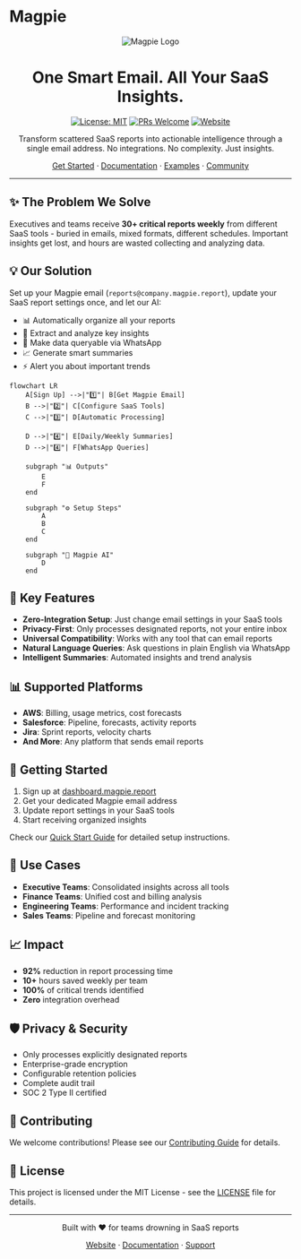 # Magpie

<div align="center">

![Magpie Logo](assets/logo.png)

# One Smart Email. All Your SaaS Insights.

[![License: MIT](https://img.shields.io/badge/License-MIT-blue.svg)](https://opensource.org/licenses/MIT)
[![PRs Welcome](https://img.shields.io/badge/PRs-welcome-brightgreen.svg)](CONTRIBUTING.md)
[![Website](https://img.shields.io/badge/Website-magpie.report-blue)](https://get-magpie.com)

Transform scattered SaaS reports into actionable intelligence through a single email address. No integrations. No complexity. Just insights.

[Get Started](https://dashboard.magpie.report) · [Documentation](docs/) · [Examples](examples/) · [Community](https://discord.gg/V37aCRZy3T)

</div>

---

## ✨ The Problem We Solve

Executives and teams receive **30+ critical reports weekly** from different SaaS tools - buried in emails, mixed formats, different schedules. Important insights get lost, and hours are wasted collecting and analyzing data.

## 💡 Our Solution

Set up your Magpie email (`reports@company.magpie.report`), update your SaaS report settings once, and let our AI:
- 📊 Automatically organize all your reports
- 🤖 Extract and analyze key insights
- 📱 Make data queryable via WhatsApp
- 📈 Generate smart summaries
- ⚡ Alert you about important trends

```mermaid
flowchart LR
    A[Sign Up] -->|"1️⃣"| B[Get Magpie Email]
    B -->|"2️⃣"| C[Configure SaaS Tools]
    C -->|"3️⃣"| D[Automatic Processing]
    
    D -->|"4️⃣"| E[Daily/Weekly Summaries]
    D -->|"4️⃣"| F[WhatsApp Queries]
    
    subgraph "📊 Outputs"
        E
        F
    end
    
    subgraph "⚙️ Setup Steps"
        A
        B
        C
    end
    
    subgraph "🤖 Magpie AI"
        D
    end
```

## 🎯 Key Features

- **Zero-Integration Setup**: Just change email settings in your SaaS tools
- **Privacy-First**: Only processes designated reports, not your entire inbox
- **Universal Compatibility**: Works with any tool that can email reports
- **Natural Language Queries**: Ask questions in plain English via WhatsApp
- **Intelligent Summaries**: Automated insights and trend analysis

## 📊 Supported Platforms

- **AWS**: Billing, usage metrics, cost forecasts
- **Salesforce**: Pipeline, forecasts, activity reports
- **Jira**: Sprint reports, velocity charts
- **And More**: Any platform that sends email reports

## 🚀 Getting Started

1. Sign up at [dashboard.magpie.report](https://dashboard.magpie.report)
2. Get your dedicated Magpie email address
3. Update report settings in your SaaS tools
4. Start receiving organized insights

Check our [Quick Start Guide](docs/quickstart.md) for detailed setup instructions.

## 💼 Use Cases

- **Executive Teams**: Consolidated insights across all tools
- **Finance Teams**: Unified cost and billing analysis
- **Engineering Teams**: Performance and incident tracking
- **Sales Teams**: Pipeline and forecast monitoring

## 📈 Impact

- **92%** reduction in report processing time
- **10+** hours saved weekly per team
- **100%** of critical trends identified
- **Zero** integration overhead

## 🛡️ Privacy & Security

- Only processes explicitly designated reports
- Enterprise-grade encryption
- Configurable retention policies
- Complete audit trail
- SOC 2 Type II certified

## 🤝 Contributing

We welcome contributions! Please see our [Contributing Guide](CONTRIBUTING.md) for details.

## 📜 License

This project is licensed under the MIT License - see the [LICENSE](LICENSE) file for details.

---

<div align="center">
Built with ❤️ for teams drowning in SaaS reports

[Website](https://magpie.report) · [Documentation](docs/) · [Support](mailto:support@magpie.report)
</div>
